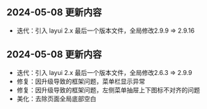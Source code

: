 ## 2024-05-08 更新内容

- 迭代：引入 layui 2.x 最后一个版本文件，全局修改2.9.9 => 2.9.16

## 2024-05-08 更新内容

- 迭代：引入 layui 2.x 最后一个版本文件，全局修改2.6.3 => 2.9.9
- 修复：因升级导致的框架问题，菜单栏显示异常
- 修复：因升级导致的框架问题，左侧菜单抽屉上下图标不对齐的问题
- 美化：去除页面全局底部空白
